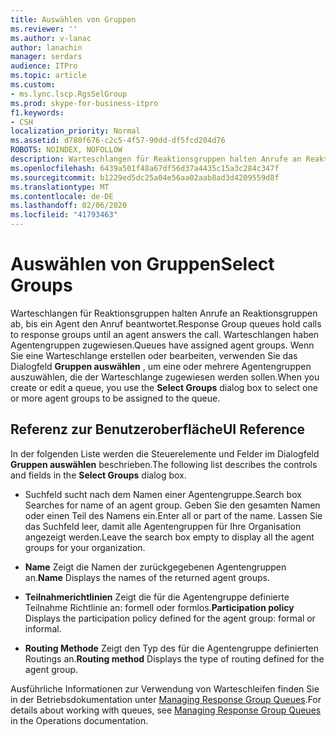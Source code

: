 ```yaml
---
title: Auswählen von Gruppen
ms.reviewer: ''
ms.author: v-lanac
author: lanachin
manager: serdars
audience: ITPro
ms.topic: article
ms.custom:
- ms.lync.lscp.RgsSelGroup
ms.prod: skype-for-business-itpro
f1.keywords:
- CSH
localization_priority: Normal
ms.assetid: d780f676-c2c5-4f57-90dd-df5fcd204d76
ROBOTS: NOINDEX, NOFOLLOW
description: Warteschlangen für Reaktionsgruppen halten Anrufe an Reaktionsgruppen ab, bis ein Agent den Anruf beantwortet. Warteschlangen haben Agentengruppen zugewiesen. Wenn Sie eine Warteschlange erstellen oder bearbeiten, verwenden Sie das Dialogfeld Gruppen auswählen, um eine oder mehrere Agentengruppen auszuwählen, die der Warteschlange zugewiesen werden sollen.
ms.openlocfilehash: 6439a501f48a67df56d37a4435c15a3c284c347f
ms.sourcegitcommit: b1229ed5dc25a04e56aa02aab8ad3d4209559d8f
ms.translationtype: MT
ms.contentlocale: de-DE
ms.lasthandoff: 02/06/2020
ms.locfileid: "41793463"
---
```

# <a name="select-groups"></a><span data-ttu-id="8c2cb-105">Auswählen von Gruppen</span><span class="sxs-lookup"><span data-stu-id="8c2cb-105">Select Groups</span></span>

<span data-ttu-id="8c2cb-106">Warteschlangen für Reaktionsgruppen halten Anrufe an Reaktionsgruppen ab, bis ein Agent den Anruf beantwortet.</span><span class="sxs-lookup"><span data-stu-id="8c2cb-106">Response Group queues hold calls to response groups until an agent answers the call.</span></span> <span data-ttu-id="8c2cb-107">Warteschlangen haben Agentengruppen zugewiesen.</span><span class="sxs-lookup"><span data-stu-id="8c2cb-107">Queues have assigned agent groups.</span></span> <span data-ttu-id="8c2cb-108">Wenn Sie eine Warteschlange erstellen oder bearbeiten, verwenden Sie das Dialogfeld **Gruppen auswählen** , um eine oder mehrere Agentengruppen auszuwählen, die der Warteschlange zugewiesen werden sollen.</span><span class="sxs-lookup"><span data-stu-id="8c2cb-108">When you create or edit a queue, you use the **Select Groups** dialog box to select one or more agent groups to be assigned to the queue.</span></span>

## <a name="ui-reference"></a><span data-ttu-id="8c2cb-109">Referenz zur Benutzeroberfläche</span><span class="sxs-lookup"><span data-stu-id="8c2cb-109">UI Reference</span></span>

<span data-ttu-id="8c2cb-110">In der folgenden Liste werden die Steuerelemente und Felder im Dialogfeld **Gruppen auswählen** beschrieben.</span><span class="sxs-lookup"><span data-stu-id="8c2cb-110">The following list describes the controls and fields in the **Select Groups** dialog box.</span></span>

- <span data-ttu-id="8c2cb-111">Suchfeld sucht nach dem Namen einer Agentengruppe.</span><span class="sxs-lookup"><span data-stu-id="8c2cb-111">Search box Searches for name of an agent group.</span></span> <span data-ttu-id="8c2cb-112">Geben Sie den gesamten Namen oder einen Teil des Namens ein.</span><span class="sxs-lookup"><span data-stu-id="8c2cb-112">Enter all or part of the name.</span></span> <span data-ttu-id="8c2cb-113">Lassen Sie das Suchfeld leer, damit alle Agentengruppen für Ihre Organisation angezeigt werden.</span><span class="sxs-lookup"><span data-stu-id="8c2cb-113">Leave the search box empty to display all the agent groups for your organization.</span></span>

- <span data-ttu-id="8c2cb-114">**Name** Zeigt die Namen der zurückgegebenen Agentengruppen an.</span><span class="sxs-lookup"><span data-stu-id="8c2cb-114">**Name** Displays the names of the returned agent groups.</span></span>

- <span data-ttu-id="8c2cb-115">**Teilnahmerichtlinien** Zeigt die für die Agentengruppe definierte Teilnahme Richtlinie an: formell oder formlos.</span><span class="sxs-lookup"><span data-stu-id="8c2cb-115">**Participation policy** Displays the participation policy defined for the agent group: formal or informal.</span></span>

- <span data-ttu-id="8c2cb-116">**Routing Methode** Zeigt den Typ des für die Agentengruppe definierten Routings an.</span><span class="sxs-lookup"><span data-stu-id="8c2cb-116">**Routing method** Displays the type of routing defined for the agent group.</span></span>

<span data-ttu-id="8c2cb-117">Ausführliche Informationen zur Verwendung von Warteschleifen finden Sie in der Betriebsdokumentation unter [Managing Response Group Queues](https://technet.microsoft.com/library/1e91720c-ab67-4dfb-b30c-0ef2a8012310.aspx).</span><span class="sxs-lookup"><span data-stu-id="8c2cb-117">For details about working with queues, see [Managing Response Group Queues](https://technet.microsoft.com/library/1e91720c-ab67-4dfb-b30c-0ef2a8012310.aspx) in the Operations documentation.</span></span>


